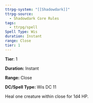 ```yaml
---
ttrpg-system: "[[Shadowdark]]"
ttrpg-source:
  - Shadowdark Core Rules
tags:
  - ttrpg/spell
Spell Type: Wis
duration: Instant
range: Close
tier: 1
---
```

**Tier**: 1

**Duration:** Instant

**Range:** Close

**DC/Spell Type:** Wis DC 11

Heal one creature within close for 1d4 HP.